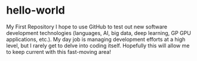 # hello-world
My First Repository
I hope to use GitHub to test out new software development technologies (languages, AI, big data, deep learning, GP GPU applications, etc.).  My day job is managing development efforts at a high level, but I rarely get to delve into coding itself.  Hopefully this will allow me to keep current with this fast-moving area!
